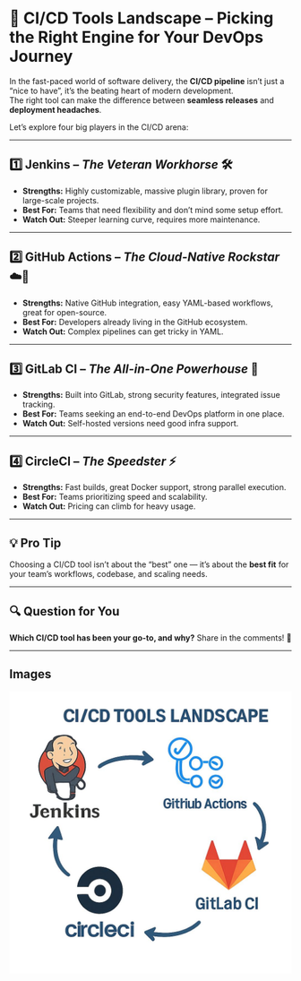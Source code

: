 # 🚀 CI/CD Tools Landscape – Picking the Right Engine for Your DevOps Journey

In the fast-paced world of software delivery, the **CI/CD pipeline** isn’t just a “nice to have”, it’s the beating heart of modern development.  
The right tool can make the difference between **seamless releases** and **deployment headaches**.  

Let’s explore four big players in the CI/CD arena:

---

## 1️⃣ Jenkins – *The Veteran Workhorse* 🛠️
- **Strengths:** Highly customizable, massive plugin library, proven for large-scale projects.  
- **Best For:** Teams that need flexibility and don’t mind some setup effort.  
- **Watch Out:** Steeper learning curve, requires more maintenance.  

---

## 2️⃣ GitHub Actions – *The Cloud-Native Rockstar* ☁️🎸
- **Strengths:** Native GitHub integration, easy YAML-based workflows, great for open-source.  
- **Best For:** Developers already living in the GitHub ecosystem.  
- **Watch Out:** Complex pipelines can get tricky in YAML.  

---

## 3️⃣ GitLab CI – *The All-in-One Powerhouse* 💪
- **Strengths:** Built into GitLab, strong security features, integrated issue tracking.  
- **Best For:** Teams seeking an end-to-end DevOps platform in one place.  
- **Watch Out:** Self-hosted versions need good infra support.  

---

## 4️⃣ CircleCI – *The Speedster* ⚡
- **Strengths:** Fast builds, great Docker support, strong parallel execution.  
- **Best For:** Teams prioritizing speed and scalability.  
- **Watch Out:** Pricing can climb for heavy usage.  

---

## 💡 Pro Tip
Choosing a CI/CD tool isn’t about the “best” one — it’s about the **best fit** for your team’s workflows, codebase, and scaling needs.

---

## 🔍 Question for You
**Which CI/CD tool has been your go-to, and why?** Share in the comments! 💬

---

## Images

![p10](p10.jpg)

